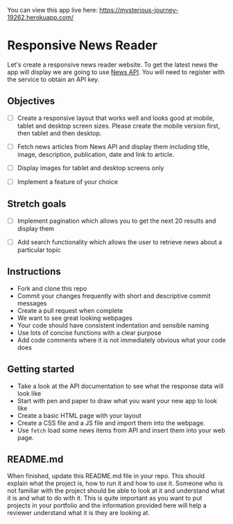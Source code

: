 You can view this app live here:
 https://mysterious-journey-19262.herokuapp.com/


# Responsive News Reader


Let's create a responsive news reader website. To get the latest news the app will display we are going to use [News API](https://newsapi.org/). You will need to register with the service to obtain an API key.

## Objectives

- [ ] Create a responsive layout that works well and looks good at mobile, tablet and desktop screen sizes. Please create the mobile version first, then tablet and then desktop.

- [ ] Fetch news articles from News API and display them including title, image, description, publication, date and link to article.

- [ ] Display images for tablet and desktop screens only

- [ ] Implement a feature of your choice

## Stretch goals

- [ ] Implement pagination which allows you to get the next 20 results and display them

- [ ] Add search functionality which allows the user to retrieve news about a particular topic

## Instructions

- Fork and clone this repo
- Commit your changes frequently with short and descriptive commit messages
- Create a pull request when complete
- We want to see great looking webpages
- Your code should have consistent indentation and sensible naming
- Use lots of concise functions with a clear purpose
- Add code comments where it is not immediately obvious what your code does

## Getting started

- Take a look at the API documentation to see what the response data will look like
- Start with pen and paper to draw what you want your new app to look like
- Create a basic HTML page with your layout
- Create a CSS file and a JS file and import them into the webpage.
- Use `fetch` load some news items from API and insert them into your web page.

## README.md

When finished, update this README.md file in your repo. This should explain what the project is, how to run it and how to use it. Someone who is not familiar with the project should be able to look at it and understand what it is and what to do with it. This is quite important as you want to put projects in your portfolio and the information provided here will help a reviewer understand what it is they are looking at.
